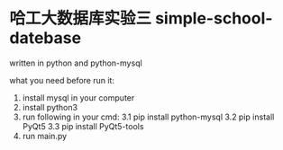 # 哈工大数据库实验三 simple-school-datebase
written in python and python-mysql

what you need before run it:
  1. install mysql in your computer
  2. install python3
  3. run following in your cmd:
    3.1 pip install python-mysql
    3.2 pip install PyQt5
    3.3 pip install PyQt5-tools
  4. run main.py


